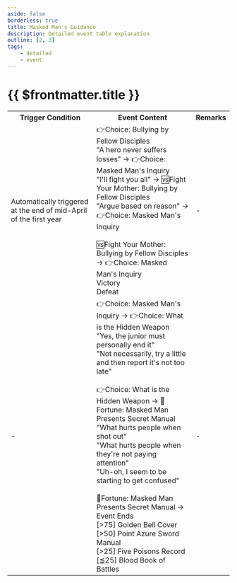 ```yaml
---
aside: false
borderless: true
title: Masked Man's Guidance
description: Detailed event table explanation
outline: [2, 3]
tags:
    - detailed
    - event
---
```


# {{ $frontmatter.title }}

<Table class="timeline-table">
    <tr class="timeline-header">
        <th>Trigger Condition</th>
        <th>Event Content</th>
        <th>Remarks</th>
    </tr>
	<tr>
		<td>Automatically triggered at the end of mid-April of the first year</td>
		<td>
			<span title="Disposition-1, Mind-10">👉Choice: Bullying by Fellow Disciples </span> <br>
			<span title="Cultivation+1, Disposition-2, Social Skills-1, Mind-20">"A hero never suffers losses" → 👉Choice: Masked Man's Inquiry</span> <br>
			<span title="Disposition+2, Social Skills+2, Cultivation-1">"I'll fight you all" → 🆚Fight Your Mother: Bullying by Fellow Disciples</span> <br>
			<span title="Disposition+1, Social Skills-1, Persuasion+1, Disposition-1, Increased Difficulty in Exams">"Argue based on reason" → 👉Choice: Masked Man's Inquiry</span> <br>
			<br>
			🆚Fight Your Mother: Bullying by Fellow Disciples → 👉Choice: Masked Man's Inquiry<br>
			<span title="Stamina-1, Inner Power-1, Affinity-6, Martial Arts+2, Destiny+1, Mind+20, Action-1">Victory</span> <br>
			<span title="Stamina-1, Affinity+4, Destiny+1, Mind-20">Defeat</span> <br>
		</td>
		<td>-</td>
	</tr>
	<tr>
		<td>-</td>
		<td>
			👉Choice: Masked Man's Inquiry → 👉Choice: What is the Hidden Weapon<br>
			<span title="Disposition+1, Social Skills+1">"Yes, the junior must personally end it"</span> <br>
			<span title="Disposition-1, Morality-1, Tang Cloth+1">"Not necessarily, try a little and then report it's not too late"</span> <br>
			<br>
			👉Choice: What is the Hidden Weapon → 🎲Fortune: Masked Man Presents Secret Manual<br>
			"What hurts people when shot out"<br>
			<span title="Morality-1, Mind-5">"What hurts people when they're not paying attention"</span> <br>
			<span title="Mind+10">"Uh-oh, I seem to be starting to get confused"</span> <br>
			<br>
			🎲Fortune: Masked Man Presents Secret Manual → Event Ends<br>
			<span title="Obtain the secret manual 'Golden Bell Cover'">[>75] Golden Bell Cover </span> <br>
			<span title="Obtain the secret manual 'Point Azure Sword Manual'">[>50] Point Azure Sword Manual </span> <br>
			<span title="Obtain the secret manual 'Five Poisons Record'">[>25] Five Poisons Record </span> <br>
			<span title="Obtain the secret manual 'Blood Book of Battles'">[≦25] Blood Book of Battles </span> <br>
		</td>
		<td>-</td>
	</tr>
</table>